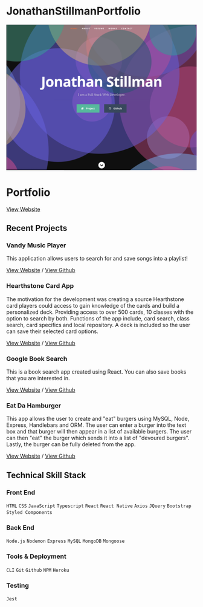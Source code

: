 # JonathanStillmanPortfolio

![img](PortfolioPreview.png)

# Portfolio

[View Website](https://gentle-cove-67452.herokuapp.com)

## Recent Projects

### Vandy Music Player

This application allows users to search for and save songs into a playlist!

[View Website](https://vast-gorge-60360.herokuapp.com) / [View Github](https://github.com/heatherhern/Vandy-Music-Player)

### Hearthstone Card App

The motivation for the development was creating a source Hearthstone card players could access to gain knowledge of the cards and build a personalized deck. Providing access to over 500 cards, 10 classes with the option to search by both. Functions of the app include, card search, class search, card specifics and local repository. A deck is included so the user can save their selected card options.

[View Website](https://project2madness.herokuapp.com/) / [View Github](https://github.com/hilekat/project2)

### Google Book Search

This is a book search app created using React. You can also save books that you are interested in.

[View Website](https://rocky-harbor-15582.herokuapp.com) / [View Github](https://github.com/JonathanStillman/Google-Books-Search)

### Eat Da Hamburger

This app allows the user to create and "eat" burgers using MySQL, Node, Express, Handlebars and ORM. The user can enter a burger into the text box and that burger will then appear in a list of available burgers. The user can then "eat" the burger which sends it into a list of "devoured burgers". Lastly, the burger can be fully deleted from the app.

[View Website](https://github.com/JonathanStillman/EatDaHamburger) / [View Github](https://github.com/JonathanStillman/EatDaHamburger)

## Technical Skill Stack

### Front End

`HTML` `CSS` `JavaScript` `Typescript` `React` `React Native` `Axios` `JQuery` `Bootstrap` `Styled Components`

### Back End

`Node.js` `Nodemon` `Express` `MySQL`  `MongoDB` `Mongoose`


### Tools & Deployment

`CLI` `Git` `Github` `NPM` `Heroku`

### Testing

`Jest` 
